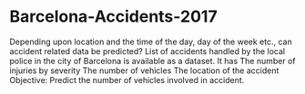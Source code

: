 # Barcelona-Accidents-2017
Depending upon location and the time of the day, day of the week etc., can accident related data be predicted? List of accidents handled by the local police in the city of Barcelona is available as a dataset. It has The number of injuries by severity The number of vehicles  The location of the accident Objective: Predict the number of vehicles involved in accident.
